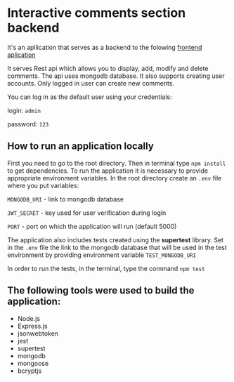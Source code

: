 # Interactive comments section backend

It's an apllication that serves as a backend to the folowing [frontend aplication](https://github.com/mlatka9/Interactive-comments-section)

It serves Rest api which allows you to display, add, modify and delete comments. The api uses mongodb database. 
It also supports creating user accounts. Only logged in user can create new comments.

You can log in as the default user using your credentials:

login: `admin`

password: `123`

## How to run an application locally

First you need to go to the root directory. Then in terminal type `npm install` to get dependencies. 
To run the application it is necessary to provide appropriate environment variables. In the root directory create an `.env` file where you put 
variables:

`MONGODB_URI` - link to mongodb database

`JWT_SECRET` - key used for user verification during login 

`PORT` - port on which the application will run (default 5000)

The application also includes tests created using the **supertest** library.
Set in the `.env` file the link to the mongodb database that will be used in the test environment by providing environment variable `TEST_MONGODB_URI`

In order to run the tests, in the terminal, type the command `npm test`

## The following tools were used to build the application:
- Node.js
- Express.js
- jsonwebtoken
- jest
- supertest
- mongodb
- mongoose
- bcryptjs
